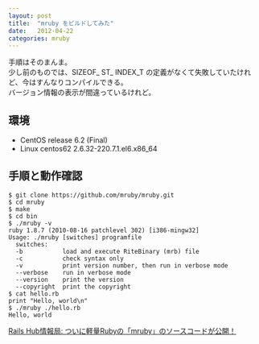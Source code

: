 ```yaml
---
layout: post
title:  "mruby をビルドしてみた"
date:   2012-04-22
categories: mruby
---
```

手順はそのまんま。  
少し前のものでは、SIZEOF_ ST_ INDEX_T の定義がなくて失敗していたけれど、今はすんなりコンパイルできる。  
バージョン情報の表示が間違っているけれど。


## 環境
* CentOS release 6.2 (Final)
* Linux centos62 2.6.32-220.7.1.el6.x86_64


## 手順と動作確認

```
$ git clone https://github.com/mruby/mruby.git
$ cd mruby
$ make
$ cd bin
$ ./mruby -v
ruby 1.8.7 (2010-08-16 patchlevel 302) [i386-mingw32]
Usage: ./mruby [switches] programfile
  switches:
  -b           load and execute RiteBinary (mrb) file
  -c           check syntax only
  -v           print version number, then run in verbose mode
  --verbose    run in verbose mode
  --version    print the version
  --copyright  print the copyright
$ cat hello.rb
print "Hello, world\n"
$ ./mruby ./hello.rb
Hello, world
```

[Rails Hub情報局: ついに軽量Rubyの「mruby」のソースコードが公開！](http://el.jibun.atmarkit.co.jp/rails/2012/04/rubymruby-2004.html "Rails Hub情報局: ついに軽量Rubyの「mruby」のソースコードが公開！")
